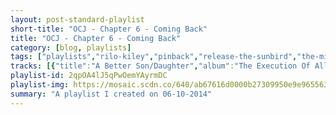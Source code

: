```yaml
---
layout: post-standard-playlist
short-title: "OCJ - Chapter 6 - Coming Back"
title: "OCJ - Chapter 6 - Coming Back"
category: [blog, playlists]
tags: ["playlists","rilo-kiley","pinback","release-the-sunbird","the-middle-east","someone-still-loves-you-boris-yeltsin","the-long-winters","mock-orange","judy-collins","animal-collective","ambulance-ltd","cults","arcade-fire","norfolk-&-western","fleet-foxes","nico","mock-orange","nada-surf","noah-and-the-whale","rilo-kiley","jimmy-eat-world","ok-go","conor-oberst","doug-cloud-&-county-line","ramones","the-starting-line","rancid","iggy-pop","cake","jake-bugg","rogue-wave","generationals","mock-orange","bright-eyes"]
tracks: [{"title":"A Better Son/Daughter","album":"The Execution Of All Things","artists":"Rilo Kiley"},{"title":"Proceed to Memory","album":"Information Retrieved","artists":"Pinback"},{"title":"Always Like The Son","album":"Come Back To Us","artists":"Release The Sunbird"},{"title":"Blood","album":"The Recordings of the Middle East","artists":"The Middle East"},{"title":"I Am Warm & Powerful","album":"Broom","artists":"Someone Still Loves You Boris Yeltsin"},{"title":"Clouds","album":"Putting the Days to Bed","artists":"The Long Winters"},{"title":"Feel It Now","album":"Disguised As Ghosts","artists":"Mock Orange"},{"title":"Both Sides Now","album":"The Very Best Of Judy Collins","artists":"Judy Collins"},{"title":"My Girls","album":"Merriweather Post Pavilion","artists":"Animal Collective"},{"title":"Heavy Lifting","album":"LP","artists":"Ambulance LTD"},{"title":"Keep Your Head Up","album":"Static","artists":"Cults"},{"title":"Wasted Hours","album":"The Suburbs","artists":"Arcade Fire"},{"title":"Hiding Home","album":"Dinero Severo","artists":"Norfolk & Western"},{"title":"Helplessness Blues","album":"Helplessness Blues","artists":"Fleet Foxes"},{"title":"These Days","album":"Chelsea Girl","artists":"Nico"},{"title":"Stop and Go","album":"Disguised As Ghosts","artists":"Mock Orange"},{"title":"Are You Lightning?","album":"Lucky","artists":"Nada Surf"},{"title":"Blue Skies","album":"The First Days Of Spring","artists":"Noah And The Whale"},{"title":"More Adventurous","album":"More Adventurous (U.S. Release)","artists":"Rilo Kiley"},{"title":"The Middle","album":"Bleed American","artists":"Jimmy Eat World"},{"title":"This Too Shall Pass","album":"Of the Blue Colour of the Sky (Extra Nice Edition)","artists":"OK Go"},{"title":"I Don't Want to Die (In the Hospital)","album":"Conor Oberst","artists":"Conor Oberst"},{"title":"Come Back Little Darlin'","album":"Appalachian Rain","artists":"Doug Cloud & County Line"},{"title":"Judy Is A Punk - Remastered Version","album":"Ramones: Expanded And Remastered","artists":"Ramones"},{"title":"Almost There, Going Nowhere","album":"Say It Like You Mean It","artists":"The Starting Line"},{"title":"Fall Back Down","album":"Indestructible","artists":"Rancid"},{"title":"Lust For Life","album":"Lust For Life","artists":"Iggy Pop"},{"title":"Shadow Stabbing","album":"Comfort Eagle","artists":"CAKE"},{"title":"Lightning Bolt","album":"Jake Bugg","artists":"Jake Bugg"},{"title":"College","album":"Nightingale Floors (Deluxe Version)","artists":"Rogue Wave"},{"title":"Put a Light On","album":"Heza","artists":"Generationals"},{"title":"Twelve O'clock Call","album":"The Record Play","artists":"Mock Orange"},{"title":"Jejune Stars","album":"The People's Key","artists":"Bright Eyes"}]
playlist-id: 2qpOA4lJ5qPwOemYAyrmDC
playlist-img: https://mosaic.scdn.co/640/ab67616d0000b27309950e9e9655633bc46cdc99ab67616d0000b2730ff1b95124fb9b662c3e0299ab67616d0000b2736d18bb11a98b79519e465389ab67616d0000b273a53dca28fe04fd770de134e9
summary: "A playlist I created on 06-10-2014"
---
```

